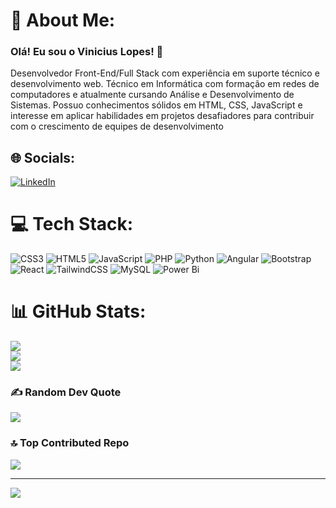 # 💫 About Me:
### Olá! Eu sou o Vinicius Lopes! 👋
Desenvolvedor Front-End/Full Stack com experiência em suporte técnico e
desenvolvimento web. Técnico em Informática com formação em redes de computadores e
atualmente cursando Análise e Desenvolvimento de Sistemas. Possuo conhecimentos
sólidos em HTML, CSS, JavaScript e interesse em aplicar habilidades em projetos
desafiadores para contribuir com o crescimento de equipes de desenvolvimento

## 🌐 Socials:
[![LinkedIn](https://img.shields.io/badge/LinkedIn-%230077B5.svg?logo=linkedin&logoColor=white)](https://linkedin.com/in/https://www.linkedin.com/in/vinicius-figueredo-lopes/) 

# 💻 Tech Stack:
![CSS3](https://img.shields.io/badge/css3-%231572B6.svg?style=for-the-badge&logo=css3&logoColor=white) ![HTML5](https://img.shields.io/badge/html5-%23E34F26.svg?style=for-the-badge&logo=html5&logoColor=white) ![JavaScript](https://img.shields.io/badge/javascript-%23323330.svg?style=for-the-badge&logo=javascript&logoColor=%23F7DF1E) ![PHP](https://img.shields.io/badge/php-%23777BB4.svg?style=for-the-badge&logo=php&logoColor=white) ![Python](https://img.shields.io/badge/python-3670A0?style=for-the-badge&logo=python&logoColor=ffdd54) ![Angular](https://img.shields.io/badge/angular-%23DD0031.svg?style=for-the-badge&logo=angular&logoColor=white) ![Bootstrap](https://img.shields.io/badge/bootstrap-%238511FA.svg?style=for-the-badge&logo=bootstrap&logoColor=white) ![React](https://img.shields.io/badge/react-%2320232a.svg?style=for-the-badge&logo=react&logoColor=%2361DAFB) ![TailwindCSS](https://img.shields.io/badge/tailwindcss-%2338B2AC.svg?style=for-the-badge&logo=tailwind-css&logoColor=white) ![MySQL](https://img.shields.io/badge/mysql-4479A1.svg?style=for-the-badge&logo=mysql&logoColor=white) ![Power Bi](https://img.shields.io/badge/power_bi-F2C811?style=for-the-badge&logo=powerbi&logoColor=black)
# 📊 GitHub Stats:
![](https://github-readme-stats.vercel.app/api?username=FigueredoLp&theme=dark&hide_border=false&include_all_commits=false&count_private=false)<br/>
![](https://nirzak-streak-stats.vercel.app/?user=FigueredoLp&theme=gotham&hide_border=true)<br/>
![](https://github-readme-stats.vercel.app/api/top-langs/?username=FigueredoLp&theme=gotham&hide_border=true&include_all_commits=false&count_private=false&layout=compact)

### ✍️ Random Dev Quote
![](https://quotes-github-readme.vercel.app/api?type=horizontal&theme=tokyonight)

### 🔝 Top Contributed Repo
![](https://github-contributor-stats.vercel.app/api?username=FigueredoLp&limit=5&theme=gotham&combine_all_yearly_contributions=true)

---
[![](https://visitcount.itsvg.in/api?id=FigueredoLp&icon=9&color=0)](https://visitcount.itsvg.in)

<!-- Proudly created with GPRM ( https://gprm.itsvg.in ) -->
